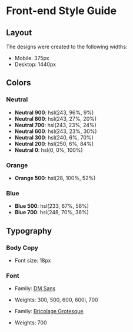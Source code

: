 # Front-end Style Guide

## Layout

The designs were created to the following widths:

- Mobile: 375px
- Desktop: 1440px

## Colors

### Neutral

- **Neutral 900**: hsl(243, 96%, 9%)
- **Neutral 800**: hsl(243, 27%, 20%)
- **Neutral 700**: hsl(243, 23%, 24%)
- **Neutral 600**: hsl(243, 23%, 30%)
- **Neutral 300**: hsl(240, 6%, 70%)
- **Neutral 200**: hsl(250, 6%, 84%)
- **Neutral 0**: hsl(0, 0%, 100%)

### Orange

- **Orange 500**: hsl(28, 100%, 52%)

### Blue

- **Blue 500**: hsl(233, 67%, 56%)
- **Blue 700**: hsl(248, 70%, 36%)

## Typography

### Body Copy

- Font size: 18px

### Font

- Family: [DM Sans](https://fonts.google.com/specimen/DM+Sans)
- Weights: 300, 500, 600, 600i, 700

- Family: [Bricolage Grotesque](https://fonts.google.com/specimen/Bricolage+Grotesque)
- Weights: 700
